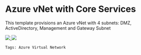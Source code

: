 # Azure vNet with Core Services

<p>This template provisions an Azure vNet with 4 subnets: DMZ, ActiveDirectory, Management and Gateway Subnet</p>

<a href="https://azuredeploy.net/" target="_blank">
    <img src="https://azurecomcdn.azureedge.net/mediahandler/acomblog/media/Default/blog/deploybutton.png"/>
</a>


<a href="http://armviz.io/#/?load=https://raw.githubusercontent.com/jellis-ndot/vm-as-dd-diag-shutdwn/master/azuredeploy.json" target="_blank">
  <img src="http://armviz.io/visualizebutton.png"/>
</a>


`Tags: Azure Virtual Network`
